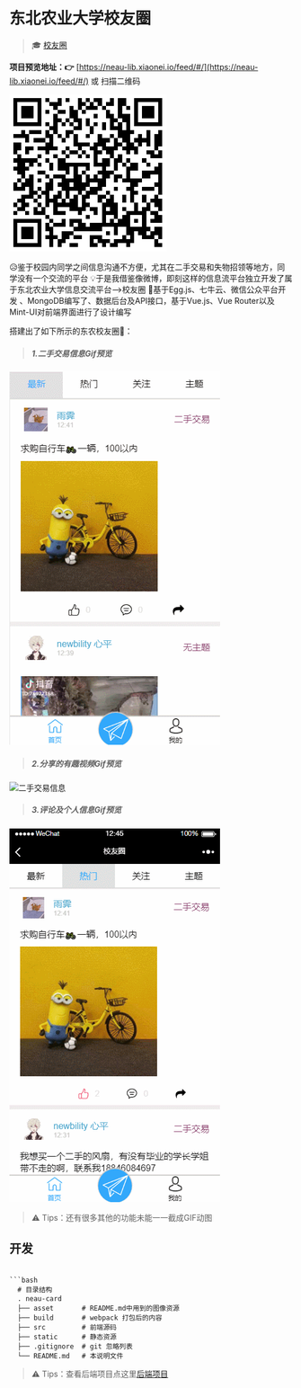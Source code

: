 # 东北农业大学校友圈

> &#x1F393; [校友圈](https://neau-lib.xiaonei.io/feed/#/)

**项目预览地址：&#x1F449;** [https://neau-lib.xiaonei.io/feed/#/](https://neau-lib.xiaonei.io/feed/#/) 或 扫描二维码

![二维码](assets/feed.png)

&#x1F625;鉴于校园内同学之间信息沟通不方便，尤其在二手交易和失物招领等地方，同学没有一个交流的平台
&#x1F4A1;于是我借鉴像微博，即刻这样的信息流平台独立开发了属于东北农业大学信息交流平台-->校友圈
&#x1F4AA;基于Egg.js、七牛云、微信公众平台开发 、MongoDB编写了、数据后台及API接口，基于Vue.js、Vue Router以及Mint-UI对前端界面进行了设计编写

搭建出了如下所示的东农校友圈&#x1F308;：

> ##### 1.二手交易信息Gif预览
![二手交易信息](assets/二手交易.gif)

> ##### 2.分享的有趣视频Gif预览
![二手交易信息](assets/看视频.gif)

> ##### 3.评论及个人信息Gif预览
![二手交易信息](assets/评论.gif)

> &#x26A0; Tips：还有很多其他的功能未能一一截成GIF动图

## 开发

```

```bash
  # 目录结构
  . neau-card
  ├── asset       # README.md中用到的图像资源
  ├── build       # webpack 打包后的内容
  ├── src         # 前端源码
  ├── static      # 静态资源
  ├── .gitignore  # git 忽略列表
  └── README.md   # 本说明文件
```

> &#x26A0; Tips：查看后端项目点这里[后端项目](https://github.com/BFjacky/feed.git)

